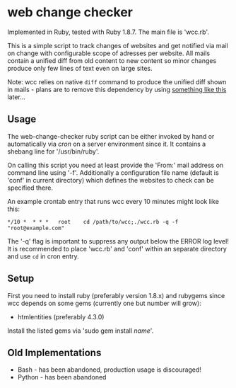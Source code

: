 web change checker
==================

Implemented in Ruby, tested with Ruby 1.8.7. The main file is 'wcc.rb'.

This is a simple script to track changes of websites and get notified via mail on
change with configurable scope of adresses per website. All mails contain a unified diff
from old content to new content so minor changes produce only few lines of text even on large sites.

Note: wcc relies on native `diff` command to produce the unified diff shown in mails -
plans are to remove this dependency by using [something like this](https://github.com/samg/diffy) later...

Usage
-----

The web-change-checker ruby script can be either invoked by hand or
automatically via *cron* on a server environment since it. It contains
a shebang line for '/usr/bin/ruby'.

On calling this script you need at least provide the 'From:' mail address
on command line using '-f'. Additionally a configuration file name (default is 'conf'
in current directory) which defines the websites to check can be specified there.

An example crontab entry that runs wcc every 10 minutes might look like this:

	*/10 *  * * *   root    cd /path/to/wcc;./wcc.rb -q -f "root@example.com"

The '-q' flag is important to suppress any output below the ERROR log level!
It is recommended to place 'wcc.rb' and 'conf' within an separate directory and
use `cd` in cron entry.

Setup
-----

First you need to install ruby (preferably version 1.8.x) and rubygems since wcc depends
on some gems (currently one but number will grow):

* htmlentities (preferably 4.3.0)

Install the listed gems via 'sudo gem install *name*'.

Old Implementations
-------------------

* Bash - has been abandoned, production usage is discouraged!
* Python - has been abandoned
